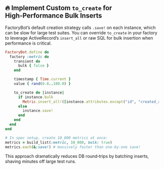 ## 🔥 Implement Custom `to_create` for High‑Performance Bulk Inserts

FactoryBot’s default creation strategy calls `.save!` on each instance, which can be slow for large test suites. You can override `to_create` in your factory to leverage ActiveRecord’s `insert_all` or raw SQL for bulk insertion when performance is critical.

```ruby
FactoryBot.define do
  factory :metric do
    transient do
      bulk { false }
    end

    timestamp { Time.current }
    value { rand(0.0..100.0) }

    to_create do |instance|
      if instance.bulk
        Metric.insert_all!([instance.attributes.except("id", "created_at", "updated_at")])
      else
        instance.save!
      end
    end
  end
end

# In spec setup, create 10_000 metrics at once:
metrics = build_list(:metric, 10_000, bulk: true)
metrics.each(&:save!) # massively faster than one-by-one save!
```

This approach dramatically reduces DB round‑trips by batching inserts, shaving minutes off large test runs.